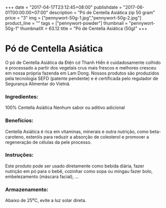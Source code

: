 +++
date = "2017-04-17T23:12:45+08:00"
publishdate = "2017-06-01T00:00:00+07:00"
description = "Pó de Centella Asiática zip 50 gram"
price = "3"
img = ["pennywort-50g-1.jpg","pennywort-50g-2.jpg"]
product_line = ""
tags = ["pennywort-powder"]
thumbnail = "pennywort-50g-1"
thumbnailX = 63.12
title = "Pó de Centella Asiática (50g)"
+++

# Pó de Centella Asiática

O pó de Centella Asiática da Điện cơ Thanh Hiền é cuidadosamente colhido e processado a partir dos vegetais crus mais frescos e melhores
cresceu em nossa própria fazenda em Lam Dong. Nossos produtos são produzidos pela tecnologia SEFD (patente pendente) e
é certificada pelo regulador de Segurança Alimentar do Vietnã.


### Ingredientes:
100% Centella Asiática
Nenhum sabor ou aditivo adicional

### Benefícios:
Centella Asiática é rica em vitaminas, minerais
e outra nutrição, como beta-caroteno,
esteróis para reduzir a absorção de colesterol
e promover a regeneração de células da pele
processo.

### Instruções:
Este produto pode ser usado diretamente como
bebida diária, fazer nutrição em pó
para o bebê, cozinhar como sopa ou mingau
fazer bolo, embelezamento (máscara facial), ...

### Armazenamento:
Abaixo de 25⁰C, evite a luz solar direta.
